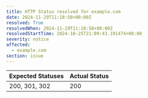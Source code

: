 ```yaml
---
title: HTTP Status resolved for example.com
date: 2024-11-29T11:18:58+00:00Z
resolved: True
resolvedWhen: 2024-11-29T11:18:58+00:00Z
resolvedStartTime: 2024-10-25T21:09:43.191474+00:00
severity: notice
affected:
  - example.com
section: issue
---
```


| Expected Statuses | Actual Status  |
|-------------------|----------------|
| 200, 301, 302 | 200 |
